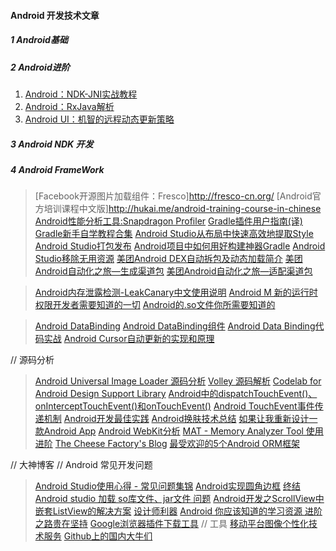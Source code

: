 #### Android 开发技术文章
##### 1 Android基础
##### 2 Android进阶

1. [Android：NDK-JNI实战教程](http://yanbober.github.io/2015/02/14/android_studio_jni_1/)
2. [Android：RxJava解析](http://gank.io/post/560e15be2dca930e00da1083#toc_9)
3. [Android UI：机智的远程动态更新策略](http://mp.weixin.qq.com/s?__biz=MzA3NTYzODYzMg%3Cmark%3E&mid=214371233&idx=1&sn=b81b17b484953c30e41a8d838ef95d8f&scene=0&key=2877d24f51fa5384a18193ad1da816a8e59f207a4394d1a960e5c92937b7ec3007124a6d487e9ad0dfb1b27f50a112fb&ascene=0&uin=MTYzMjY2MTE1&pass_ticket=tQQvZQcHar%2FRoB0sRAZGHjbf3g6v4y8YiXYrgS2j1bM%3D)

##### 3 Android NDK 开发
##### 4 Android FrameWork

>[Facebook开源图片加载组件：Fresco]http://fresco-cn.org/
>[Android官方培训课程中文版]http://hukai.me/android-training-course-in-chinese
>[Android性能分析工具:Snapdragon Profiler](http://news.csdn.net/article.html?arcid=15827416&preview=1)
>[Gradle插件用户指南(译)](http://rinvay.github.io/android/2015/03/26/Gradle-Plugin-User-Guide(Translation)/#1)
>[Gradle新手自学教程合集](https://testerhome.com/topics/1867)
>[Android Studio从布局中快速高效地提取Style](http://www.jianshu.com/p/8c7ae2b653c7)
>[Android Studio打包发布](http://m.blog.csdn.net/blog/r17171709/40860389#)
>[Android项目中如何用好构建神器Gradle](http://www.csdn.net/article/2015-08-10/2825420/2)
>[Android Studio移除无用资源](http://tools.android.com/tech-docs/new-build-system/resource-shrinking)
>[美团Android DEX自动拆包及动态加载简介](http://tech.meituan.com/mt-android-auto-split-dex.html)
>[美团Android自动化之旅—生成渠道包](http://tech.meituan.com/mt-apk-packaging.html)
>[美团Android自动化之旅—适配渠道包](http://tech.meituan.com/mt-apk-adaptation.html)


>[Android内存泄露检测-LeakCanary中文使用说明](http://www.liaohuqiu.net/cn/posts/leak-canary-read-me/)
>[Android M 新的运行时权限开发者需要知道的一切](http://jijiaxin89.com/2015/08/30/Android-s-Runtime-Permission/)
>[Android的.so文件你所需要知道的](http://www.jianshu.com/p/cb05698a1968)

>[Android DataBinding](https://developer.android.com/intl/zh-cn/tools/data-binding/guide.html)
>[Android DataBinding组件](http://www.apkbus.com/android-244769-1-1.html)
>[Android Data Binding代码实战](http://www.aswifter.com/2015/07/11/android-data-binding-example/index.html)
>[Android Cursor自动更新的实现和原理](http://kohoh1992.github.io/Cursor-Auto-Sync/)

// 源码分析
>[Android Universal Image Loader 源码分析](http://codekk.com/open-source-project-analysis/detail/Android/huxian99/Android%20Universal%20Image%20Loader%20%E6%BA%90%E7%A0%81%E5%88%86%E6%9E%90)
>[Volley 源码解析](http://www.codekk.com/open-source-project-analysis/detail/Android/grumoon/Volley%20%E6%BA%90%E7%A0%81%E8%A7%A3%E6%9E%90)
>[Codelab for Android Design Support Library](http://inthecheesefactory.com/blog/android-design-support-library-codelab/en)
>[Android中的dispatchTouchEvent()、onInterceptTouchEvent()和onTouchEvent()](http://blog.csdn.net/xyz_lmn/article/details/12517911)
>[Android TouchEvent事件传递机制](http://blog.csdn.net/morgan_xww/article/details/9372285/)
>[Android开发最佳实践](http://hukai.me/android-dev-patterns/)
>[Android换肤技术总结](http://blog.zhaiyifan.cn/2015/09/10/Android%E6%8D%A2%E8%82%A4%E6%8A%80%E6%9C%AF%E6%80%BB%E7%BB%93/index.html)
>[如果让我重新设计一款Android App](http://blog.csdn.net/ahence/article/details/47154419)
>[Android WebKit分析](http://www.cnblogs.com/hibraincol/archive/2011/04/19/2020971.html)
>[MAT - Memory Analyzer Tool 使用进阶](http://www.lightskystreet.com/2015/09/01/mat_usage/)
>[The Cheese Factory's Blog](http://inthecheesefactory.com/blog/en)
>[最受欢迎的5个Android ORM框架](http://www.codeceo.com/article/5-android-orm-framework.html)


// 大神博客
// Android 常见开发问题
>[Android Studio使用心得 - 常见问题集锦](http://blog.csdn.net/codezjx/article/details/38669939)
>[Android实现圆角边框](http://www.cnblogs.com/flyme/archive/2012/06/20/2556259.html)
>[终结Android studio 加载 so库文件、jar文件 问题](http://my.oschina.net/longyuan/blog/401281)
>[Android开发之ScrollView中嵌套ListView的解决方案](http://blog.csdn.net/minimicall/article/details/40983331)
>[设计师利器](http://zuimeia.com/app/3252/?category=15&platform=2)
>[Android 你应该知道的学习资源 进阶之路贵在坚持](http://blog.csdn.net/lmj623565791/article/details/44754023)
>[Google浏览器插件下载工具](http://chrome-extension-downloader.com/)
// 工具
>[移动平台图像个性化技术服务](http://tusdk.com/)
>[Github上的国内大牛们](http://githubrank.com/)
